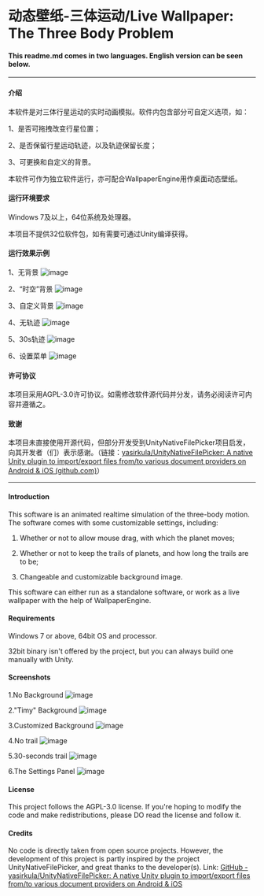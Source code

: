 # 动态壁纸-三体运动/Live Wallpaper: The Three Body Problem

#### This readme.md comes in two languages. English version can be seen below.

---

#### 介绍

本软件是对三体行星运动的实时动画模拟。软件内包含部分可自定义选项，如：

1、是否可拖拽改变行星位置；

2、是否保留行星运动轨迹，以及轨迹保留长度；

3、可更换和自定义的背景。

本软件可作为独立软件运行，亦可配合WallpaperEngine用作桌面动态壁纸。

#### 运行环境要求

Windows 7及以上，64位系统及处理器。

本项目不提供32位软件包，如有需要可通过Unity编译获得。

#### 运行效果示例

1、无背景
![image](https://github.com/PleaseCallMePahJhonn/Live_Wallpaper_TheThreeBodyProblem/blob/main/readme-images/1.png)

2、“时空”背景
![image](https://github.com/PleaseCallMePahJhonn/Live_Wallpaper_TheThreeBodyProblem/blob/main/readme-images/2.png)

3、自定义背景
![image](https://github.com/PleaseCallMePahJhonn/Live_Wallpaper_TheThreeBodyProblem/blob/main/readme-images/3.png)

4、无轨迹
![image](https://github.com/PleaseCallMePahJhonn/Live_Wallpaper_TheThreeBodyProblem/blob/main/readme-images/4.png)

5、30s轨迹
![image](https://github.com/PleaseCallMePahJhonn/Live_Wallpaper_TheThreeBodyProblem/blob/main/readme-images/5.png)

6、设置菜单
![image](https://github.com/PleaseCallMePahJhonn/Live_Wallpaper_TheThreeBodyProblem/blob/main/readme-images/6.png)

#### 许可协议

本项目采用AGPL-3.0许可协议。如需修改软件源代码并分发，请务必阅读许可内容并遵循之。

#### 致谢

本项目未直接使用开源代码，但部分开发受到UnityNativeFilePicker项目启发，向其开发者（们）表示感谢。（链接：[yasirkula/UnityNativeFilePicker: A native Unity plugin to import/export files from/to various document providers on Android & iOS (github.com)](https://github.com/yasirkula/UnityNativeFilePicker)）

---

#### Introduction

This software is an animated realtime simulation of the three-body motion. The software comes with some customizable settings, including:

1. Whether or not to allow mouse drag, with which the planet moves;

2. Whether or not to keep the trails of planets, and how long the trails are to be;

3. Changeable and customizable background image.

This software can either run as a standalone software, or work as a live wallpaper with the help of WallpaperEngine.

#### Requirements

Windows 7 or above, 64bit OS and processor.

32bit binary isn't offered by the project, but you can always build one manually with Unity.

#### Screenshots

1.No Background
![image](https://github.com/PleaseCallMePahJhonn/Live_Wallpaper_TheThreeBodyProblem/blob/main/readme-images/1.png)

2."Timy" Background
![image](https://github.com/PleaseCallMePahJhonn/Live_Wallpaper_TheThreeBodyProblem/blob/main/readme-images/2.png)

3.Customized Background
![image](https://github.com/PleaseCallMePahJhonn/Live_Wallpaper_TheThreeBodyProblem/blob/main/readme-images/3.png)

4.No trail
![image](https://github.com/PleaseCallMePahJhonn/Live_Wallpaper_TheThreeBodyProblem/blob/main/readme-images/4.png)

5.30-seconds trail
![image](https://github.com/PleaseCallMePahJhonn/Live_Wallpaper_TheThreeBodyProblem/blob/main/readme-images/5.png)

6.The Settings Panel
![image](https://github.com/PleaseCallMePahJhonn/Live_Wallpaper_TheThreeBodyProblem/blob/main/readme-images/6.png)

#### License

This project follows the AGPL-3.0 license. If you're hoping to modify the code and make redistributions, please DO read the license and follow it.

#### Credits

No code is directly taken from open source projects. However, the development of this project is partly inspired by the project UnityNativeFilePicker, and great thanks to the developer(s). Link: [GitHub - yasirkula/UnityNativeFilePicker: A native Unity plugin to import/export files from/to various document providers on Android &amp; iOS](https://github.com/yasirkula/UnityNativeFilePicker)
